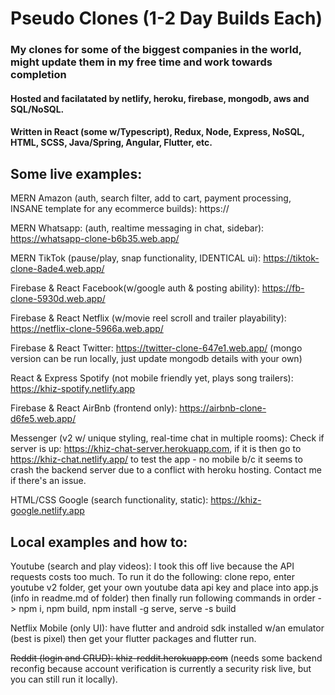 # Pseudo Clones (1-2 Day Builds Each)

### My clones for some of the biggest companies in the world, might update them in my free time and work towards completion

#### Hosted and facilatated by netlify, heroku, firebase, mongodb, aws and SQL/NoSQL.

#### Written in React (some w/Typescript), Redux, Node, Express, NoSQL, HTML, SCSS, Java/Spring, Angular, Flutter, etc.

## Some live examples:

MERN Amazon (auth, search filter, add to cart, payment processing, INSANE template for any ecommerce builds): https://

MERN Whatsapp: (auth, realtime messaging in chat, sidebar): https://whatsapp-clone-b6b35.web.app/

MERN TikTok (pause/play, snap functionality, IDENTICAL ui): https://tiktok-clone-8ade4.web.app/

Firebase & React Facebook(w/google auth & posting ability): https://fb-clone-5930d.web.app/

Firebase & React Netflix (w/movie reel scroll and trailer playability): https://netflix-clone-5966a.web.app/

Firebase & React Twitter: https://twitter-clone-647e1.web.app/ (mongo version can be run locally, just update mongodb details with your own)

React & Express Spotify (not mobile friendly yet, plays song trailers): https://khiz-spotify.netlify.app

Firebase & React AirBnb (frontend only): https://airbnb-clone-d6fe5.web.app/

Messenger (v2 w/ unique styling, real-time chat in multiple rooms): Check if server is up: https://khiz-chat-server.herokuapp.com, if it is then go to https://khiz-chat.netlify.app/ to test the app - no mobile b/c it seems to crash the backend server due to a conflict with heroku hosting. Contact me if there's an issue.

HTML/CSS Google (search functionality, static): https://khiz-google.netlify.app

## Local examples and how to:

Youtube (search and play videos): I took this off live because the API requests costs too much.  To run it do the following: clone repo, enter youtube v2 folder, get your own youtube data api key and place into app.js (info in readme.md of folder) then finally run following commands in order -> npm i, npm build, npm install -g serve, serve -s build

Netflix Mobile (only UI): have flutter and android sdk installed w/an emulator (best is pixel) then get your flutter packages and flutter run.

~~Reddit (login and CRUD): khiz-reddit.herokuapp.com~~ (needs some backend reconfig because account verification is currently a security risk live, but you can still run it locally).
